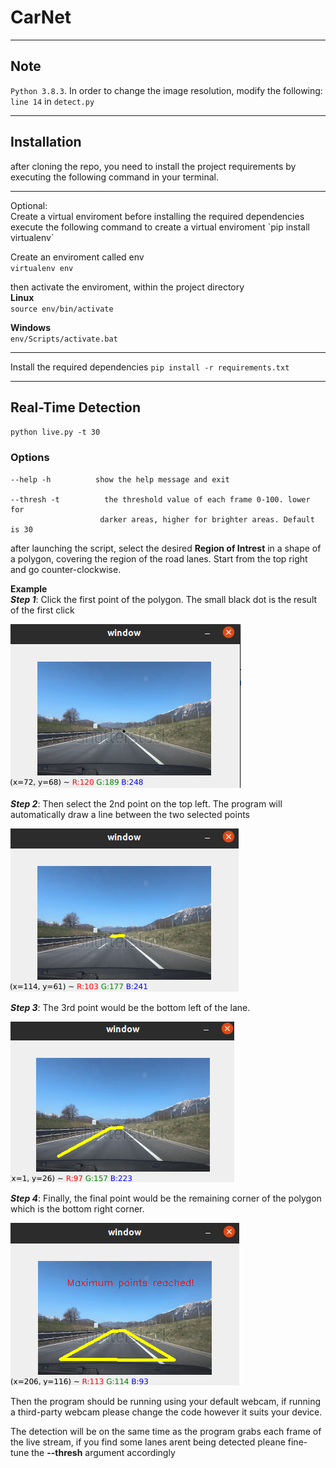 # CarNet

<hr>

## Note
<code>Python 3.8.3</code>.
In order to change the image resolution, modify the following: `line 14` in `detect.py`
<hr>

## Installation

after cloning the repo, you need to install the project requirements by executing the following command in your terminal.
<hr>  
Optional: <br>
Create a virtual enviroment before installing the required dependencies
<br>
execute the following command to create a virtual enviroment  
`pip install virtualenv`  

Create an enviroment called env  
`virtualenv env`  

then activate the enviroment, within the project directory  
**Linux**  
`source env/bin/activate`  

**Windows**  
`env/Scripts/activate.bat`  
<hr>
Install the required dependencies  
<code>pip install -r requirements.txt</code>
<hr>

## Real-Time Detection
`python live.py -t 30`
### Options
    --help -h          show the help message and exit

    --thresh -t          the threshold value of each frame 0-100. lower for
                        darker areas, higher for brighter areas. Default is 30  

after launching the script, select the desired **Region of Intrest** in a shape of a polygon, covering the region of the road lanes. Start from the top right and go counter-clockwise.

**Example**   
***Step 1***: 
Click the first point of the polygon. The small black dot is the result of the first click

![](readme/1.png)  

***Step 2***: 
Then select the 2nd point on the top left. The program will automatically draw a line between the two selected points

![](readme/2.png)  

***Step 3***: 
The 3rd point would be the bottom left of the lane.

![](readme/3.png)  

***Step 4***: 
Finally, the final point would be the remaining corner of the polygon which is the bottom right corner.

![](readme/4.png)  

Then the program should be running using your default webcam, if running a third-party webcam please change the code however it suits your device.

The detection will be on the same time as the program grabs each frame of the live stream, if you find some lanes arent being detected pleane fine-tune the **--thresh** argument accordingly


